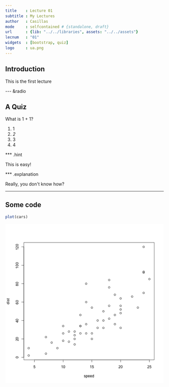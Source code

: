 ```yaml
---
title    : Lecture 01
subtitle : My Lectures
author   : Casillas
mode     : selfcontained # {standalone, draft}
url      : {lib: "../../libraries", assets: "../../assets"}
lecnum   : "01"
widgets  : [bootstrap, quiz]
logo     : ua.png
---
```


## Introduction

This is the first lecture

--- &radio

## A Quiz

What is 1 + 1?

1. 1
2. _2_
3. 3
4. 4

*** .hint

This is easy!

*** .explanation

Really, you don't know how?

---

## Some code


```r
plot(cars)
```

![plot of chunk unnamed-chunk-1](assets/fig/unnamed-chunk-1-1.png) 




